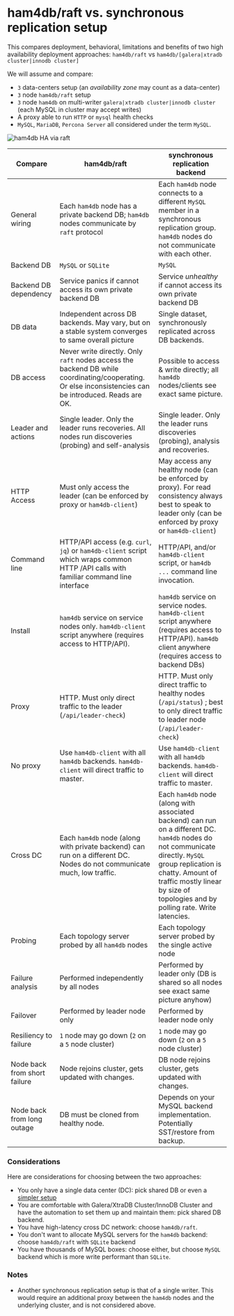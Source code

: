 # ham4db/raft vs. synchronous replication setup

This compares deployment, behavioral, limitations and benefits of two high availability deployment approaches: `ham4db/raft` vs `ham4db/[galera|xtradb cluster|innodb cluster]`

We will assume and compare:

- `3` data-centers setup (an _availability zone_ may count as a data-center)
- `3` node `ham4db/raft` setup
- `3` node `ham4db` on multi-writer `galera|xtradb cluster|innodb cluster` (each MySQL in cluster may accept writes)
- A proxy able to run `HTTP` or `mysql` health checks
- `MySQL`, `MariaDB`, `Percona Server` all considered under the term `MySQL`.

![ham4db HA via raft](images/ham4db-ha-raft-vs-sync-repl.png)

| Compare | ham4db/raft | synchronous replication backend |
| --- | --- | --- |
General wiring | Each `ham4db` node has a private backend DB; `ham4db` nodes communicate by `raft` protocol | Each `ham4db` node connects to a different `MySQL` member in a synchronous replication group. `ham4db` nodes do not communicate with each other.
Backend DB | `MySQL` or `SQLite` | `MySQL`
Backend DB dependency | Service panics if cannot access its own private backend DB | Service _unhealthy_ if cannot access its own private backend DB
DB data | Independent across DB backends. May vary, but on a stable system converges to same overall picture | Single dataset, synchronously replicated across DB backends.
DB access | Never write directly. Only `raft` nodes access the backend DB while coordinating/cooperating. Or else inconsistencies can be introduced. Reads are OK. | Possible to access & write directly; all `ham4db` nodes/clients see exact same picture.
Leader and actions | Single leader. Only the leader runs recoveries. All nodes run discoveries (probing) and self-analysis | Single leader. Only the leader runs discoveries (probing), analysis and recoveries.
HTTP Access | Must only access the leader (can be enforced by proxy or `ham4db-client`) | May access any healthy node (can be enforced by proxy). For read consistency always best to speak to leader only (can be enforced by proxy or `ham4db-client`)
Command line | HTTP/API access (e.g. `curl`, `jq`) or `ham4db-client` script which wraps common HTTP /API calls with familiar command line interface | HTTP/API, and/or `ham4db-client` script, or `ham4db ...` command line invocation.
Install | `ham4db` service on service nodes only. `ham4db-client` script anywhere (requires access to HTTP/API). | `ham4db` service on service nodes. `ham4db-client` script anywhere (requires access to HTTP/API). `ham4db` client anywhere (requires access to backend DBs)
Proxy | HTTP. Must only direct traffic to the leader (`/api/leader-check`) | HTTP. Must only direct traffic to healthy nodes (`/api/status`) ; best to only direct traffic to leader node (`/api/leader-check`)
No proxy | Use `ham4db-client` with all `ham4db` backends. `ham4db-client` will direct traffic to master. | Use `ham4db-client` with all `ham4db` backends. `ham4db-client` will direct traffic to master.
Cross DC | Each `ham4db` node (along with private backend) can run on a different DC. Nodes do not communicate much, low traffic. | Each `ham4db` node (along with associated backend) can run on a different DC. `ham4db` nodes do not communicate directly. `MySQL` group replication is chatty. Amount of traffic mostly linear by size of topologies and by polling rate. Write latencies.
Probing | Each topology server probed by all `ham4db` nodes | Each topology server probed by the single active node
Failure analysis | Performed independently by all nodes | Performed by leader only (DB is shared so all nodes see exact same picture anyhow)
Failover | Performed by leader node only | Performed by leader node only
Resiliency to failure | `1` node may go down (`2` on a `5` node cluster) | `1` node may go down (`2` on a `5` node cluster)
Node back from short failure | Node rejoins cluster, gets updated with changes. | DB node rejoins cluster, gets updated with changes.
Node back from long outage | DB must be cloned from healthy node. | Depends on your MySQL backend implementation. Potentially SST/restore from backup.

### Considerations

Here are considerations for choosing between the two approaches:

- You only have a single data center (DC): pick shared DB or even a [simpler setup](high-availability.md)
- You are comfortable with Galera/XtraDB Cluster/InnoDB Cluster and have the automation to set them up and maintain them: pick shared DB backend.
- You have high-latency cross DC network: choose `ham4db/raft`.
- You don't want to allocate MySQL servers for the `ham4db` backend: choose `ham4db/raft` with `SQLite` backend
- You have thousands of MySQL boxes: choose either, but choose `MySQL` backend which is more write performant than `SQLite`.

### Notes

- Another synchronous replication setup is that of a single writer. This would require an additional proxy between the `ham4db` nodes and the underlying cluster, and is not considered above.
